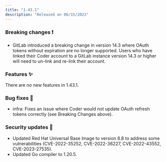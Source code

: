 ```yaml
---
title: "1.43.1"
description: "Released on 06/15/2023"
---
```


### Breaking changes ❗

- GitLab introduced a breaking change in version 14.3 where OAuth tokens without
  expiration are no longer supported. Users who have linked their Coder account
  to a GitLab instance version 14.3 or higher will need to un-link and re-link
  their account.

### Features ✨

There are no new features in 1.43.1.

### Bug fixes 🐛

- infra: Fixes an issue where Coder would not update OAuth refresh tokens
  correctly (see Breaking Changes above).

### Security updates 🔐

- Updated Red Hat Universal Base Image to version 8.8 to address some
  vulnerabilities (CVE-2022-35252, CVE-2022-36227, CVE-2022-43552,
  CVE-2023-27535).
- Updated Go compiler to 1.20.5.
